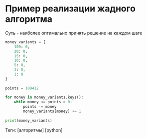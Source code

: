 # Пример реализации жадного алгоритма
Суть - наиболее оптимально принять решение на каждом шаге

```python
money_variants = {
    100: 0,
    20: 0,
    15: 0,
    10: 0,
    5: 0,
    3: 0,
    1: 0
}
 
points = 109412
 
for money in money_variants.keys():
    while money <= points > 0:
        points -= money
        money_variants[money] += 1
 
print(money_variants)
```
Теги: [алгоритмы] [python]
